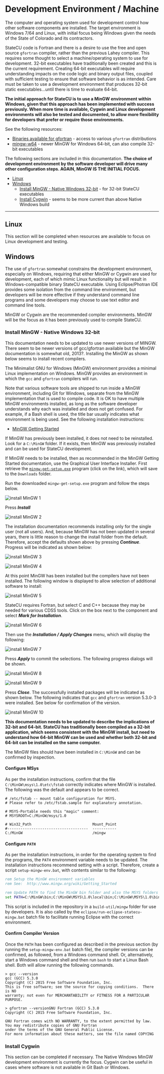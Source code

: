 # Development Environment / Machine

The computer and operating system used for development control how other software components are installed.
The target environment is Windows 7/64 and Linux, with initial focus being Windows given the
needs of the State of Colorado and its contractors.

StateCU code is Fortran and there is a desire to use the free and open source `gfortran` compiler,
rather than the previous Lahey compiler.
This requires some thought to select a machine/operating system to use for development.
32-bit executables have traditionally been created and this is the current requirement.
Creating 64-bit executables will require understanding impacts on the code logic and binary output files,
coupled with sufficient testing to ensure that software behavior is as intended.
Care must be taken to use a development environment that produces 32-bit static executables...until there is time to evaluate 64-bit.

**The initial approach for StateCU is to use a MinGW environment within Windows,
given that this approach has been implemented with success previously.
When more time is available, Cygwin and Linux development environments will also be tested and documented,
to allow more flexibility for developers that prefer or require those environments.**

See the following resources:

* [Binaries available for gfortran](https://gcc.gnu.org/wiki/GFortranBinaries) - access to various `gfortran` distributions
* [mingw-w64](http://mingw-w64.org/doku.php) - newer MinGW for Windows 64-bit, can also compile 32-bit executables

The following sections are included in this documentation.
**The choice of development environment by the software developer will drive many other configuration steps.
AGAIN, MinGW IS THE INITIAL FOCUS.**

* [Linux](#linux)
* [Windows](#windows)
	+ [Install MinGW - Native Windows 32-bit](#install-mingw-native-windows-32-bit) - for 32-bit StateCU executables
	+ [Install Cygwin](#install-cygwin) - seems to be more current than above Native Windows build

--------------------

## Linux

This section will be completed when resources are available to focus on Linux development and testing.

## Windows

The use of `gfortran` somewhat constrains the development environment, especially on Windows,
requiring that either MinGW or Cygwin are used for development,
each of which mimic Linux functionality but will result in Windows-compatible binary StateCU executable.
Using Eclipse/Photran IDE provides some isolation from the command line environment,
but developers will be more effective if they understand command line programs
and some developers may choose to use text editor and command line tools.

MinGW or Cygwin are the recommended compiler environments.
MinGW will be the focus as it has been previously used to compile StateCU.

### Install MinGW - Native Windows 32-bit

This documentation needs to be updated to use newer versions of MINGW.
There seem to be newer versions of gcc/gfortran available but the MinGW documentation is somewhat old, 2013?.
Installing the MinGW as shown below seems to install recent compilers.

The Minimalist GNU for Windows (MinGW) environment provides a minimal Linux implementation on Windows.
MinGW provides an environment in which the `gcc` and `gfortran` compilers will run.

Note that various software tools are shipped to run inside a MinGW environment, including Git for Windows,
separate from the MinGW implementation that is used to compile code.
It is OK to have multiple MinGW environments installed, as long as the software developer understands why each was installed
and does not get confused.  For example, if a Bash shell is used, the title bar usually indicates what environment is being used.
See the following installation instructions:

* [MinGW Getting Started](http://www.mingw.org/wiki/Getting_Started)

If MinGW has previously been installed, it does not need to be reinstalled.
Look for a `C:\MinGW` folder.  If it exists, then MinGW was previously installed and can be used for StateCU development.

If MinGW needs to be installed, then as recommended in the MinGW Getting Started documentation, use the Graphical User Interface Installer.
First retrieve the [`mingw-get-setup.exe`](https://sourceforge.net/projects/mingw/files/latest/download) program (click on the link),
which will save to the `Downloads` folder.

Run the downloaded `mingw-get-setup.exe` program and follow the steps below.

![install MinGW 1](machine-images/install-mingw-1.png)

Press ***Install***

![install MinGW 2](machine-images/install-mingw-2.png)

The installation documentation recommends installing only for the single user (not all users).
And, because MinGW has not been updated in several years, there is little reason to change the install folder from the default.
Therefore, accept the defaults shown above by pressing ***Continue***.  Progress will be indicated as shown below:

![install MinGW 3](machine-images/install-mingw-3.png)

![install MinGW 4](machine-images/install-mingw-4.png)

At this point MinGW has been installed but the compilers have not been installed.
The following window is displayed to allow selection of additional software to install:

![install MinGW 5](machine-images/install-mingw-5.png)

StateCU requires Fortran, but select C and C++ because they may be needed for various CDSS tools.
Click on the box next to the component and select ***Mark for Installation***.

![install MinGW 6](machine-images/install-mingw-6.png)

Then use the ***Installation / Apply Changes*** menu, which will display the following:

![install MinGW 7](machine-images/install-mingw-7.png)

Press ***Apply*** to commit the selections.  The following progress dialogs will be shown.

![install MinGW 8](machine-images/install-mingw-8.png)

![install MinGW 9](machine-images/install-mingw-9.png)

Press ***Close***.  The successfully installed packages will be indicated as shown below.
The following indicates that `gcc` and `gfortran` version 5.3.0-3 were installed.
See below for confirmation of the version.

![install MinGW 10](machine-images/install-mingw-10.png)

**This documentation needs to be updated to describe the implications of 32-bit and 64-bit.
StateCU has traditionally been compiled as a 32-bit application,
which seems consistent with the MinGW install, but need to understand how 64-bit MinGW can
be used and whether both 32-bit and 64-bit can be installed on the same computer.**

The MinGW files should have been installed in `C:\MinGW` and can be confirmed by inspection.

#### Configure MSys

As per the installation instructions, confirm that the file `C:\MinGW\msys\1.0\etc\fstab` correctly indicates where MinGW is installed.
The following was the default and appears to be correct.

```text
# /etc/fstab -- mount table configuration for MSYS.
# Please refer to /etc/fstab.sample for explanatory annotation.

# MSYS-Portable needs this "magic" comment:
# MSYSROOT=C:/MinGW/msys/1.0

# Win32_Path                            Mount_Point
#-------------------------------------  -----------
C:/MinGW                                /mingw

```

#### Configure `PATH`

As per the installation instructions, in order for the operating system to find the programs,
the `PATH` environment variable needs to be updated.
The installation instructions recommend setting with a script.
Therefore, create a script `setup-mingw-env.bat`, with contents similar to the following:

```bat
rem Setup the MinGW environment variables
rem See:  http://www.mingw.org/wiki/Getting_Started

rem Update PATH to find the MinGW bin folder and also the MSYS folders (Unix utilities).
set PATH=C:\MinGW\bin;C:\MinGW\MSYS\1.0\local\bin;C:\MinGW\MSYS\1.0\bin;%PATH%
```
This script is included in the repository in a `build-util/mingw` folder for use by developers.
It is also called by the `eclipse/run-eclipse-statecu-mingw.bat` batch file to facilitate running Eclipse with the correct environment.

#### Confirm Compiler Version

Once the `PATH` has been configured as described in the previous section (by running the `setup-mingw-env.bat` batch file),
the compiler versions can be confirmed, as followed,
from a Windows command shell.  Or, alternatively, start a Windows command shell and then run `bash` to start a Linux Bash shell.
Both will allow running the following commands.

```com
> gcc --version
gcc (GCC) 5.3.0
Copyright (C) 2015 Free Software Foundation, Inc.
This is free software; see the source for copying conditions.  There is NO
warranty; not even for MERCHANTABILITY or FITNESS FOR A PARTICULAR PURPOSE.

> gfortran --versionGNU Fortran (GCC) 5.3.0
Copyright (C) 2015 Free Software Foundation, Inc.

GNU Fortran comes with NO WARRANTY, to the extent permitted by law.
You may redistribute copies of GNU Fortran
under the terms of the GNU General Public License.
For more information about these matters, see the file named COPYING
```

### Install Cygwin

This section can be completed if necessary.  The Native Windows MinGW development environment is currently the focus.
Cygwin can be useful in cases where software is not available in Git Bash or Windows.
